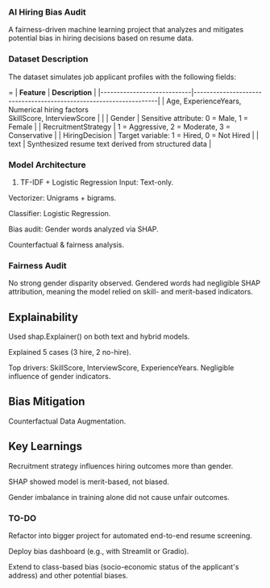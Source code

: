 ### AI Hiring Bias Audit
A fairness-driven machine learning project that analyzes and mitigates potential bias in hiring decisions based on resume data.

### Dataset Description
The dataset simulates job applicant profiles with the following fields:

=
| **Feature**                | **Description**                                                   |
|----------------------------|-------------------------------------------------------------------|
| Age, ExperienceYears,        Numerical hiring factors   
  SkillScore, InterviewScore |                                                                   |
| Gender                     | Sensitive attribute: 0 = Male, 1 = Female                         |
| RecruitmentStrategy        | 1 = Aggressive, 2 = Moderate, 3 = Conservative                    |
| HiringDecision             | Target variable: 1 = Hired, 0 = Not Hired                         |
| text                       | Synthesized resume text derived from structured data              |


### Model Architecture

1. TF-IDF + Logistic Regression
Input: Text-only.

Vectorizer: Unigrams + bigrams.

Classifier: Logistic Regression.

Bias audit: Gender words analyzed via SHAP.

Counterfactual & fairness analysis.

### Fairness Audit
No strong gender disparity observed. Gendered words had negligible SHAP attribution, meaning the model relied on skill- and merit-based indicators.

## Explainability
Used shap.Explainer() on both text and hybrid models. 

Explained 5 cases (3 hire, 2 no-hire). 

Top drivers: SkillScore, InterviewScore, ExperienceYears. Negligible influence of gender indicators. 

## Bias Mitigation
Counterfactual Data Augmentation.

## Key Learnings
Recruitment strategy influences hiring outcomes more than gender.

SHAP showed model is merit-based, not biased.

Gender imbalance in training alone did not cause unfair outcomes.


### TO-DO
Refactor into bigger project for automated end-to-end resume screening. 

Deploy bias dashboard (e.g., with Streamlit or Gradio).

Extend to class-based bias (socio-economic status of the applicant's address) and other potential biases. 
